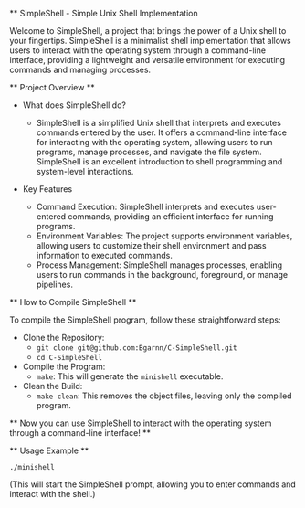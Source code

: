 ** SimpleShell - Simple Unix Shell Implementation

Welcome to SimpleShell, a project that brings the power of a Unix shell to your fingertips. SimpleShell is a minimalist shell implementation that allows users to interact with the operating system through a command-line interface, providing a lightweight and versatile environment for executing commands and managing processes.

** Project Overview **

- What does SimpleShell do?
    - SimpleShell is a simplified Unix shell that interprets and executes commands entered by the user. It offers a command-line interface for interacting with the operating system, allowing users to run programs, manage processes, and navigate the file system. SimpleShell is an excellent introduction to shell programming and system-level interactions.

- Key Features
    - Command Execution: SimpleShell interprets and executes user-entered commands, providing an efficient interface for running programs.
    - Environment Variables: The project supports environment variables, allowing users to customize their shell environment and pass information to executed commands.
    - Process Management: SimpleShell manages processes, enabling users to run commands in the background, foreground, or manage pipelines.

** How to Compile SimpleShell **

To compile the SimpleShell program, follow these straightforward steps:

  - Clone the Repository:
      - `git clone git@github.com:Bgarnn/C-SimpleShell.git`
      - `cd C-SimpleShell`
  - Compile the Program:
      - `make`: This will generate the `minishell` executable.
  - Clean the Build:
      - `make clean`: This removes the object files, leaving only the compiled program.

** Now you can use SimpleShell to interact with the operating system through a command-line interface! **

** Usage Example **

`./minishell`

(This will start the SimpleShell prompt, allowing you to enter commands and interact with the shell.)